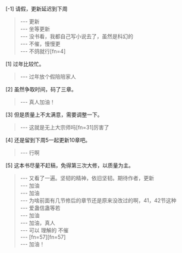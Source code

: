 
[-1] 请假，更新延迟到下周
>--- 更新<br>
>--- 坐等更新<br>
>--- 没书看，我都自己写小说去了，虽然是科幻的<br>
>--- 不催，慢慢更<br>
>--- 不鸽就行[fn=4]<br>

[1] 过年比较忙。
>--- 过年放个假陪陪家人<br>

[2] 虽然争取时间，码了三章。
>--- 真人加油！<br>

[3] 但是质量上不太满意，需要调整一下。
>--- 这就是无上大宗师吗[fn=31]厉害了<br>

[4] 还是留到下周5一起更新10章吧。
>--- 行啊<br>

[5] 这本书尽量不赶稿，免得第三次大修，以质量为主。
>--- 又看了一遍。坚韧的精神，依旧坚韧。期待作者，更新<br>
>--- 加油<br>
>--- 加油<br>
>--- 为啥前面有几节修后的章节还是原来没改过的啊，41，42节这种<br>
>--- 爱蛊信蛊等若<br>
>--- 加油<br>
>--- 加油，真人<br>
>--- 可以  理解的 不催<br>
>--- [fn=57][fn=57]<br>
>--- 加油！<br>
